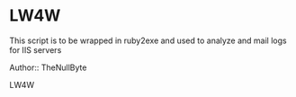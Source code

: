 LW4W
====

This script is to be wrapped in ruby2exe and used to analyze and mail logs for IIS servers

Author::  TheNullByte

LW4W
